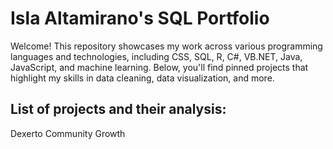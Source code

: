 <h1> Isla Altamirano's SQL Portfolio </h1>

Welcome! This repository showcases my work across various programming languages and technologies, including CSS, SQL, R, C#, VB.NET, Java, JavaScript, and machine learning. Below, you'll find pinned projects that highlight my skills in data cleaning, data visualization, and more.

<h2> List of projects and their analysis: </h2>
<ui> Dexerto Community Growth </ui>
